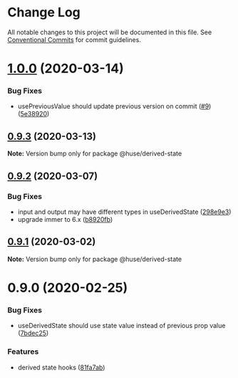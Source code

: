 # Change Log

All notable changes to this project will be documented in this file.
See [Conventional Commits](https://conventionalcommits.org) for commit guidelines.

# [1.0.0](https://github.com/ecomfe/react-hooks/compare/@huse/derived-state@0.9.2...@huse/derived-state@1.0.0) (2020-03-14)


### Bug Fixes

* usePreviousValue should update previous version on commit ([#9](https://github.com/ecomfe/react-hooks/issues/9)) ([5e38920](https://github.com/ecomfe/react-hooks/commit/5e389206b43d48ef4c1ebcf124cda02e94e358d7))





## [0.9.3](https://github.com/ecomfe/react-hooks/compare/@huse/derived-state@0.9.2...@huse/derived-state@0.9.3) (2020-03-13)

**Note:** Version bump only for package @huse/derived-state





## [0.9.2](https://github.com/ecomfe/react-hooks/compare/@huse/derived-state@0.9.1...@huse/derived-state@0.9.2) (2020-03-07)


### Bug Fixes

* input and output may have different types in useDerivedState ([298e9e3](https://github.com/ecomfe/react-hooks/commit/298e9e3ed8415b657ee14ccf393e4d98575e4dcb))
* upgrade immer to 6.x ([b8920fb](https://github.com/ecomfe/react-hooks/commit/b8920fb67a14bd111b543efdcd58b67b8277ba46))





## [0.9.1](https://github.com/ecomfe/react-hooks/compare/@huse/derived-state@0.9.0...@huse/derived-state@0.9.1) (2020-03-02)

**Note:** Version bump only for package @huse/derived-state





# 0.9.0 (2020-02-25)


### Bug Fixes

* useDerivedState should use state value instead of previous prop value ([7bdec25](https://github.com/ecomfe/react-hooks/commit/7bdec256bfcdfd9baadff192247bb267a69fa99b))


### Features

* derived state hooks ([81fa7ab](https://github.com/ecomfe/react-hooks/commit/81fa7ab9ed46d1a6fc2069d72585b53c3c17f71d))
